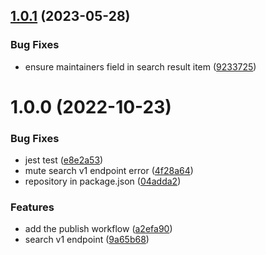 ## [1.0.1](https://github.com/openupm/verdaccio-redis-search-patch/compare/1.0.0...1.0.1) (2023-05-28)


### Bug Fixes

* ensure maintainers field in search result item ([9233725](https://github.com/openupm/verdaccio-redis-search-patch/commit/92337250c048005e7ca9224c97ecee91ef412b63))

# 1.0.0 (2022-10-23)


### Bug Fixes

* jest test ([e8e2a53](https://github.com/openupm/verdaccio-redis-search-patch/commit/e8e2a53887400bcfa6dfc630bfd4d4c8eb0e9b4b))
* mute search v1 endpoint error ([4f28a64](https://github.com/openupm/verdaccio-redis-search-patch/commit/4f28a6438a0f164433f0f87f4b407e3bc66242a4))
* repository in package.json ([04adda2](https://github.com/openupm/verdaccio-redis-search-patch/commit/04adda20d70319cf163b630cd80dbddd944dccc5))


### Features

* add the publish workflow ([a2efa90](https://github.com/openupm/verdaccio-redis-search-patch/commit/a2efa90924345270cc9b4f10b87ee13610f4df18))
* search v1 endpoint ([9a65b68](https://github.com/openupm/verdaccio-redis-search-patch/commit/9a65b68a7acfecdd3b3a5198d803d14daf9cc165))
